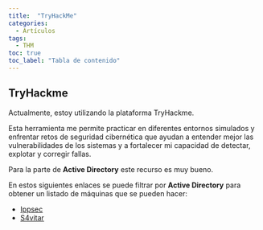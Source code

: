 ```yaml
---
title:  "TryHackMe"
categories:
  - Artículos
tags:
  - THM
toc: true
toc_label: "Tabla de contenido"
---
```


## TryHackme

Actualmente, estoy utilizando la plataforma TryHackme.

Esta herramienta me permite practicar en diferentes entornos simulados y enfrentar retos de seguridad cibernética que ayudan a entender mejor las vulnerabilidades de los sistemas y a fortalecer mi capacidad de detectar, explotar y corregir fallas.

Para la parte de **Active Directory** este recurso es muy bueno.

En estos siguientes enlaces se puede  filtrar por **Active Directory** para obtener un listado de máquinas que se pueden hacer:

- [Ippsec](https://ippsec.rocks/?#)
- [S4vitar](https://htbmachines.github.io/)
